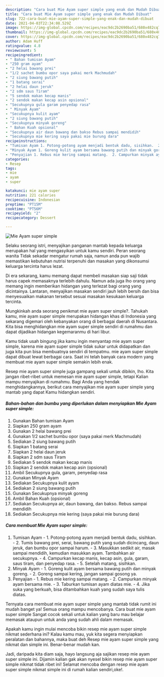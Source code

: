 ```yaml
---
description: "Cara buat Mie Ayam super simple yang enak dan Mudah Dibuat"
title: "Cara buat Mie Ayam super simple yang enak dan Mudah Dibuat"
slug: 722-cara-buat-mie-ayam-super-simple-yang-enak-dan-mudah-dibuat
date: 2021-04-03T22:34:08.529Z
image: https://img-global.cpcdn.com/recipes/eac9dc2b2690ba51/680x482cq70/mie-ayam-super-simple-foto-resep-utama.jpg
thumbnail: https://img-global.cpcdn.com/recipes/eac9dc2b2690ba51/680x482cq70/mie-ayam-super-simple-foto-resep-utama.jpg
cover: https://img-global.cpcdn.com/recipes/eac9dc2b2690ba51/680x482cq70/mie-ayam-super-simple-foto-resep-utama.jpg
author: Adam Huff
ratingvalue: 4.8
reviewcount: 5
recipeingredient:
- " Bahan tumisan Ayam"
- "250 gram ayam"
- "2 helai bawang prei"
- "1/2 sachet bumbu opor saya pakai merk Machmudah"
- "2 siung bawang putih"
- "1 batang serai"
- "2 helai daun jeruk"
- "2 sdm saus Tiram"
- "5 sendok makan kecap manis"
- "2 sendok makan kecap asin opsional"
- "Secukupnya gula garam penyedap rasa"
- " Minyak Ayam"
- "Secukupnya kulit ayam"
- "2 siung bawang putih"
- "Secukupnya minyak goreng"
- " Bahan Kuah opsional"
- "Secukupnya air daun bawang dan bakso Rebus sampai mendidih"
- "Secukupnya mie kering saya pakai mie burung dara"
recipeinstructions:
- "Tumisan Ayam 1. Potong-potong ayam menjadi bentuk dadu, sisihkan.  2. Tumis bawang prei, serai, bawang putih yang sudah dicincang, daun jeruk, dan bumbu opor sampai harum.  3. Masukkan sedikit air, masak sampai mendidih, kemudian masukkan ayam. Tambahkan air secukupnya.  4. Campurkan kecap manis, kecap asin, gula, garam, saus tiram, dan penyedap rasa.  5. Setelah matang, sisihkan."
- "Minyak Ayam 1. Goreng kulit ayam bersama bawang putih dan minyak goreng.  2. Goreng sampai kering, jangan sampai gosong ya."
- "Penyajian 1. Rebus mie kering sampai matang.  2. Campurkan minyak ayam bersama mie.  3. Taburkan tumisan ayam diatas mie.  4. Jika suka yang berkuah, bisa ditambahkan kuah yang sudah saya tulis diatas."
categories:
- Resep
tags:
- mie
- ayam
- super

katakunci: mie ayam super 
nutrition: 221 calories
recipecuisine: Indonesian
preptime: "PT15M"
cooktime: "PT56M"
recipeyield: "2"
recipecategory: Dessert

---
```



![Mie Ayam super simple](https://img-global.cpcdn.com/recipes/eac9dc2b2690ba51/680x482cq70/mie-ayam-super-simple-foto-resep-utama.jpg)

Selaku seorang istri, menyajikan panganan mantab kepada keluarga merupakan hal yang mengasyikan untuk kamu sendiri. Peran seorang  wanita Tidak sekadar mengatur rumah saja, namun anda pun wajib memastikan kebutuhan nutrisi terpenuhi dan masakan yang dikonsumsi keluarga tercinta harus lezat.

Di era  sekarang, kamu memang dapat membeli masakan siap saji tidak harus capek memasaknya terlebih dahulu. Namun ada juga lho orang yang memang ingin memberikan hidangan yang terlezat bagi orang yang dicintainya. Lantaran, menyajikan masakan sendiri jauh lebih bersih dan bisa menyesuaikan makanan tersebut sesuai masakan kesukaan keluarga tercinta. 



Mungkinkah anda seorang penikmat mie ayam super simple?. Tahukah kamu, mie ayam super simple merupakan hidangan khas di Indonesia yang sekarang digemari oleh kebanyakan orang di berbagai daerah di Nusantara. Kita bisa menghidangkan mie ayam super simple sendiri di rumahmu dan dapat dijadikan hidangan kegemaranmu di hari libur.

Kamu tidak usah bingung jika kamu ingin menyantap mie ayam super simple, karena mie ayam super simple tidak sukar untuk didapatkan dan juga kita pun bisa membuatnya sendiri di tempatmu. mie ayam super simple dapat dibuat lewat berbagai cara. Saat ini telah banyak cara modern yang membuat mie ayam super simple semakin lebih enak.

Resep mie ayam super simple juga gampang sekali untuk dibikin, lho. Kita jangan ribet-ribet untuk memesan mie ayam super simple, tetapi Kalian mampu menyajikan di rumahmu. Bagi Anda yang hendak menghidangkannya, berikut cara menyajikan mie ayam super simple yang mantab yang dapat Kamu hidangkan sendiri.

<!--inarticleads1-->

##### Bahan-bahan dan bumbu yang diperlukan dalam menyiapkan Mie Ayam super simple:

1. Gunakan  Bahan tumisan Ayam
1. Siapkan 250 gram ayam
1. Gunakan 2 helai bawang prei
1. Gunakan 1/2 sachet bumbu opor (saya pakai merk Machmudah)
1. Sediakan 2 siung bawang putih
1. Siapkan 1 batang serai
1. Siapkan 2 helai daun jeruk
1. Siapkan 2 sdm saus Tiram
1. Sediakan 5 sendok makan kecap manis
1. Siapkan 2 sendok makan kecap asin (opsional)
1. Ambil Secukupnya gula, garam, penyedap rasa
1. Gunakan  Minyak Ayam
1. Sediakan Secukupnya kulit ayam
1. Sediakan 2 siung bawang putih
1. Gunakan Secukupnya minyak goreng
1. Ambil  Bahan Kuah (opsional)
1. Sediakan Secukupnya air, daun bawang, dan bakso. Rebus sampai mendidih
1. Sediakan Secukupnya mie kering (saya pakai mie burung dara)




<!--inarticleads2-->

##### Cara membuat Mie Ayam super simple:

1. Tumisan Ayam - 1. Potong-potong ayam menjadi bentuk dadu, sisihkan.  - 2. Tumis bawang prei, serai, bawang putih yang sudah dicincang, daun jeruk, dan bumbu opor sampai harum.  - 3. Masukkan sedikit air, masak sampai mendidih, kemudian masukkan ayam. Tambahkan air secukupnya.  - 4. Campurkan kecap manis, kecap asin, gula, garam, saus tiram, dan penyedap rasa.  - 5. Setelah matang, sisihkan.
1. Minyak Ayam - 1. Goreng kulit ayam bersama bawang putih dan minyak goreng.  - 2. Goreng sampai kering, jangan sampai gosong ya.
1. Penyajian - 1. Rebus mie kering sampai matang.  - 2. Campurkan minyak ayam bersama mie.  - 3. Taburkan tumisan ayam diatas mie.  - 4. Jika suka yang berkuah, bisa ditambahkan kuah yang sudah saya tulis diatas.




Ternyata cara membuat mie ayam super simple yang mantab tidak rumit ini mudah banget ya! Semua orang mampu mencobanya. Cara buat mie ayam super simple Sangat cocok sekali untuk kalian yang baru mau belajar memasak ataupun untuk anda yang sudah ahli dalam memasak.

Apakah kamu ingin mulai mencoba bikin resep mie ayam super simple nikmat sederhana ini? Kalau kamu mau, yuk kita segera menyiapkan peralatan dan bahannya, maka buat deh Resep mie ayam super simple yang nikmat dan simple ini. Benar-benar mudah kan. 

Jadi, daripada kita diam saja, hayo langsung aja sajikan resep mie ayam super simple ini. Dijamin kalian gak akan nyesel bikin resep mie ayam super simple nikmat tidak ribet ini! Selamat mencoba dengan resep mie ayam super simple nikmat simple ini di rumah kalian sendiri,oke!.

